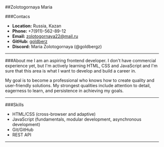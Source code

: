 ##Zolotogornaya Maria

###Contacs
* **Location:** Russia, Kazan
* **Phone:** +7(911)-562-89-12
* **Email:** zolotogornaya22@mail.ru
* **GitHub:** [goldberz](https://github.com/goldbergz)
* **Discord:** Maria Zolotogornaya (@goldbergz)

-----

###About me
I am an aspiring frontend developer. I don't have commercial experience yet, but I'm actively learning HTML, CSS and JavaScript and I'm sure that this area is what I want to develop and build a career in.

My goal is to become a professional who knows how to create quality and user-friendly solutions. My strongest qualities include attention to detail, eagerness to learn, and persistence in achieving my goals.

-----

###Skills
* HTML/CSS (cross-browser and adaptive)
* JavaScript (fundamentals, modular development, asynchronous development)
* Git/GitHub
* REST API

-----


